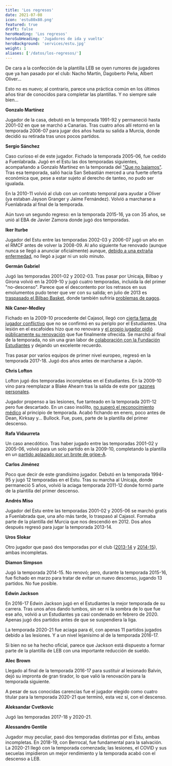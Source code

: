```yaml
---
title: 'Los regresos'
date: 2021-07-08
icon: 'estu80x80.png'
featured: true
draft: false
heroHeading: 'Los regresos'
heroSubHeading: 'Jugadores de ida y vuelta'
heroBackground: 'services/estu.jpg'
weight: 1
aliases: ['/datos/los-regresos/']
---
```


De cara a la confección de la plantilla LEB se oyen rumores de jugadores que ya han pasado por el club: Nacho Martín, Dagoberto Peña, Albert Oliver...

Esto no es nuevo; al contrario, parece una práctica común en los últimos años tirar de conocidos para completar las plantillas. Y no siempre sale bien...

**Gonzalo Martínez**

Jugador de la casa, debutó en la temporada 1991-92 y permaneció hasta 2001-02 en que se marchó a Canarias. Tras cuatro años allí retornó en la temporada 2006-07 para jugar dos años hasta su salida a Murcia, donde decidió su retirada tras unos pocos partidos.

**Sergio Sánchez**

Caso curioso el de este jugador. Fichado la temporada 2005-06, fue cedido a Fuenlabrada. Jugó en el Estu las dos temporadas siguientes, acompañando a Gonzalo Martínez en la temporada del ["Que no bajamos"](/cronologia/2007-08/). Tras esa temporada, salió hacia San Sebastián merced a una fuerte oferta económica que, pese a estar sujeto al derecho de tanteo, no pudo ser igualada.

En la 2010-11 volvió al club con un contrato temporal para ayudar a Oliver (ya estaban Jayson Granger y Jaime Fernández). Volvió a marcharse a Fuenlabrada al final de la temporada.

Aún tuvo un segundo regreso: en la temporada 2015-16, ya con 35 años, se unió al EBA de Javier Zamora donde jugó dos temporadas.

**Iker Iturbe**

Jugador del Estu entre las temporadas 2002-03 y 2006-07 jugó un año en el RMCF antes de volver la 2008-09. Al año siguiente fue renovado (aunque nunca se llegó a anunciar oficialmente) aunque, [debido a una extraña enfermedad](https://baskonia.elcorreo.com/noticias/2010-05-21/garrapata-tiene-culpa-20100521.html), no llegó a jugar ni un solo minuto.

**Germán Gabriel**

Jugó las temporadas 2001-02 y 2002-03. Tras pasar por Unicaja, Bilbao y Girona volvió en la 2009-10 y jugó cuatro temporadas, incluida la del primer "no-descenso". Parece que el descontento por los retrasos en sus emolumentos pudo tener que ver con su salida; en julio de 2013 es [traspasado el Bilbao Basket](https://www.movistarestudiantes.com/prensa/noticias/bilbao-basket-y-estudiantes-acuerdan-el-traspaso-de-german-gabriel/), donde también sufriría [problemas de pagos](https://as.com/baloncesto/2015/01/27/acb/1422386808_129646.html).

**Nik Caner-Medley**

Fichado en la 2009-10 procedente del Cajasol, llegó con [cierta fama de jugador conflictivo](https://www.diariodesevilla.es/deportes/Cajasol-aparta-Caner-Medley-pelea-nocturna_0_254674637.html) que no se confirmó en su periplo por el Estudiantes. Una lesión en el escafoides hizo que no renovara y [el propio jugador pidió públicamente su renovación](https://as.com/baloncesto/2010/10/09/mas_baloncesto/1286616949_850215.html) que fue finalmente ofrecida. Se marchó al final de la temporada, no sin una gran labor de [colaboración con la Fundación Estudiantes](https://www.movistarestudiantes.com/prensa/noticias/ultimos-dias-de-la-subasta-benefica-por-el-material-deportivo-de-nik-caner-medley/) y dejando un excelente recuerdo.

Tras pasar por varios equipos de primer nivel europeo, regresó en la temporada 2017-18. Jugó dos años antes de marcharse a Japón.

**Chris Lofton**

Lofton jugó dos temporadas incompletas en el Estudiantes. En la 2009-10 vino para reemplazar a Blake Ahearn tras la salida de este por [razones personales](https://www.marca.com/2009/12/20/baloncesto/acb/1261318676.html).

Jugador propenso a las lesiones, fue tanteado en la temporada 2011-12 pero fue descartado. En un caso insólito, [no superó el reconocimiento médico](https://www.solobasket.com/liga-endesa/una-hernia-discal-impide-lofton-fichar-por-asefa-estudiantes) al principio de temporada. Acabó fichando en enero, poco antes de Dean, Kirksay y... Bullock. Fue, pues, parte de la plantilla del primer descenso.

**Rafa Vidaurreta**

Un caso anecdótico. Tras haber jugado entre las temporadas 2001-02 y 2005-06, volvió para un solo partido en la 2009-10, completando la plantilla en un [partido aplazado por un brote de gripe-A](https://www.acb.com/partido/cronica/id/13521).

**Carlos Jiménez**

Poco que decir de este grandísimo jugador. Debutó en la temporada 1994-95 y jugó 12 temporadas en el Estu. Tras su marcha al Unicaja, donde permaneció 5 años, volvió la aciaga temporada 2011-12 donde formó parte de la plantilla del primer descenso.

**Andrés Miso**

Jugador del Estu entre las temporadas 2001-02 y 2005-06 se marchó gratis a Fuenlabrada que, una año más tarde, lo traspasó al Cajasol. Formaba parte de la plantilla del Murcia que nos descendió en 2012. Dos años después regresó para jugar la temporada 2013-14.

**Uros Slokar**

Otro jugador que pasó dos temporadas por el club ([2013-14](https://nuestroestu.es/cronologia/2013-14/) y [2014-15](https://nuestroestu.es/cronologia/2014-15/)), ambas incompletas.

**Diamon Simpson**

Jugó la temporada 2014-15. No renovó; pero, durante la temporada 2015-16, fue fichado en marzo para tratar de evitar un nuevo descenso, jugando 13 partidos. No fue posible.

**Edwin Jackson**

En 2016-17 Edwin Jackson jugó en el Estudiantes la mejor temporada de su carrera. Tras unos años dando tumbos, sin ser ni la sombra de lo que fue ese año, volvió a un Estudiantes ya casi condenado en febrero de 2020. Apenas jugó dos partidos antes de que se suspendiera la liga.

La temporada 2020-21 fue aciaga para él, con apenas 11 partidos jugados debido a las lesiones. Y a un nivel lejanísimo al de la temporada 2016-17.

Si bien no se ha hecho oficial, parece que Jackson está dispuesto a formar parte de la plantilla de LEB con una importante reducción de sueldo.

**Alec Brown**

Llegado al final de la temporada 2016-17 para sustituir al lesionado Balvin, dejó su impronta de gran tirador, lo que valió la renovación para la temporada siguiente.

A pesar de sus conocidas carencias fue el jugador elegido como cuatro titular para la temporada 2020-21 que terminó, esta vez sí, con el descenso.

**Aleksandar Cvetkovic**

Jugó las temporadas 2017-18 y 2020-21.

**Alessandro Gentile**

Jugador muy peculiar, pasó dos temporadas distintas por el Estu, ambas incompletas. En 2018-19, con Berrocal, fue fundamental para la salvación. La 2020-21 llegó con la temporada comenzada; las lesiones, el COVID y sus secuelas impidieron un mejor rendimiento y la temporada acabó con el descenso a LEB.